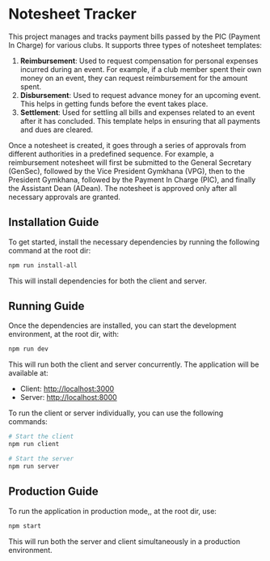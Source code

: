 # Notesheet Tracker

This project manages and tracks payment bills passed by the PIC (Payment In Charge) for various clubs. It supports three types of notesheet templates:

1. **Reimbursement**: Used to request compensation for personal expenses incurred during an event. For example, if a club member spent their own money on an event, they can request reimbursement for the amount spent.
2. **Disbursement**: Used to request advance money for an upcoming event. This helps in getting funds before the event takes place.
3. **Settlement**: Used for settling all bills and expenses related to an event after it has concluded. This template helps in ensuring that all payments and dues are cleared.

Once a notesheet is created, it goes through a series of approvals from different authorities in a predefined sequence. For example, a reimbursement notesheet will first be submitted to the General Secretary (GenSec), followed by the Vice President Gymkhana (VPG), then to the President Gymkhana, followed by the Payment In Charge (PIC), and finally the Assistant Dean (ADean). The notesheet is approved only after all necessary approvals are granted.

## Installation Guide

To get started, install the necessary dependencies by running the following command at the root dir:

```bash
npm run install-all
```

This will install dependencies for both the client and server.

## Running Guide

Once the dependencies are installed, you can start the development environment, at the root dir, with:

```bash
npm run dev
```

This will run both the client and server concurrently. The application will be available at:

-   Client: [http://localhost:3000](http://localhost:3000)
-   Server: [http://localhost:8000](http://localhost:8000)

To run the client or server individually, you can use the following commands:

```bash
# Start the client
npm run client

# Start the server
npm run server
```

## Production Guide

To run the application in production mode,, at the root dir, use:

```bash
npm start
```

This will run both the server and client simultaneously in a production environment.
